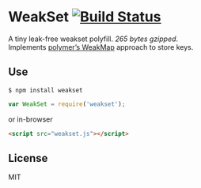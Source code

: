 # WeakSet [![Build Status](https://travis-ci.org/dfcreative/weakset.svg?branch=master)](https://travis-ci.org/dfcreative/weakset)

A tiny leak-free weakset polyfill. _265 bytes gzipped_.<br/>
Implements [polymer’s WeakMap](https://github.com/polymer/WeakMap) approach to store keys.


## Use

`$ npm install weakset`
```js
var WeakSet = require('weakset');
```

or in-browser

```html
<script src="weakset.js"></script>
```


## License

MIT
